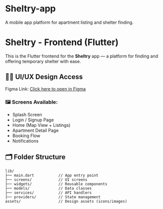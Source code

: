 # Sheltry-app
A mobile app platform for apartment listing and shelter finding.
# Sheltry - Frontend (Flutter)

This is the Flutter frontend for the **Sheltry** app — a platform for finding and offering temporary shelter with ease.

## 👨‍🎨 UI/UX Design Access

Figma Link: [Click here to open in Figma](https://drive.google.com/drive/folders/1GgfZIukFd5lw_juu4eqsYlnxaso0VGav)

### 🖼️ Screens Available:
- Splash Screen
- Login / Signup Page
- Home (Map View + Listings)
- Apartment Detail Page
- Booking Flow
- Notifications

## 🗂 Folder Structure

```plaintext
lib/
├── main.dart           // App entry point
├── screens/            // UI screens
├── widgets/            // Reusable components
├── models/             // Data classes
├── services/           // API handlers
├── providers/          // State management
assets/                 // Design assets (icons/images)
